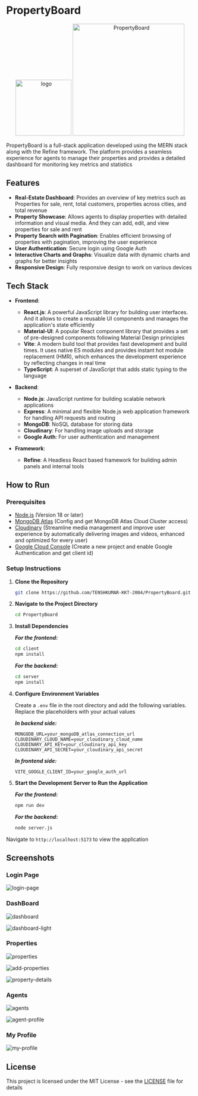 # PropertyBoard

<p align="center">
  <img src="https://github.com/user-attachments/assets/411ab3de-87c9-4e0e-a928-8dce1b29d331" alt="logo" width="150" />
  <img src="https://github.com/user-attachments/assets/4d1ce84e-1562-4ea4-ba21-43efc90dafc7" alt="PropertyBoard" width="300" />
</p>

PropertyBoard is a full-stack application developed using the MERN stack along with the Refine framework. The platform provides a seamless experience for agents to manage their properties and provides a detailed dashboard for monitoring key metrics and statistics


## Features  

- **Real-Estate Dashboard**: Provides an overview of key metrics such as Properties for sale, rent, total customers, properties across cities, and total revenue
- **Property Showcase**: Allows agents to display properties with detailed information and visual media. And they can add, edit, and view properties for sale and rent
- **Property Search with Pagination**: Enables efficient browsing of properties with pagination, improving the user experience
- **User Authentication**: Secure login using Google Auth
- **Interactive Charts and Graphs**: Visualize data with dynamic charts and graphs for better insights
- **Responsive Design**: Fully responsive design to work on various devices


## Tech Stack

- **Frontend**: 

    - **React.js**: A powerful JavaScript library for building user interfaces. And it allows to create a reusable UI components and manages the application's state efficiently
    - **Material-UI**: A popular React component library that provides a set of pre-designed components following Material Design principles
    - **Vite**: A modern build tool that provides fast development and build times. It uses native ES modules and provides instant hot module replacement (HMR), which enhances the development experience by reflecting changes in real time
    - **TypeScript**: A superset of JavaScript that adds static typing to the language

- **Backend**:

    - **Node.js**: JavaScript runtime for building scalable network applications
    - **Express**: A minimal and flexible Node.js web application framework for handling API requests and routing
    - **MongoDB**: NoSQL database for storing data
    - **Cloudinary**: For handling image uploads and storage
    - **Google Auth**: For user authentication and management

- **Framework**:

    - **Refine**: A Headless React based framework for building admin panels and internal tools


## How to Run

### Prerequisites

- [Node.js](https://nodejs.org/) (Version 18 or later)
- [MongoDB Atlas](https://www.postgresql.org/) (Config and get MongoDB Atlas Cloud Cluster access)
- [Cloudinary](https://cloudinary.com/) (Streamline media management and improve user experience by automatically delivering images and videos, enhanced and optimized for every user)
- [Google Cloud Console](https://firebase.google.com/) (Create a new project and enable Google Authentication and get client id)

### Setup Instructions

1. **Clone the Repository**

    ```bash
    git clone https://github.com/TENSHKUMAR-KKT-2004/PropertyBoard.git
    ```

2. **Navigate to the Project Directory**
    
    ```bash
    cd PropertyBoard
    ```

3. **Install Dependencies**

    ***For the frontend:***

    ```bash
    cd client
    npm install
    ```

    ***For the backend:***

    ```bash
    cd server
    npm install
    ```

4. **Configure Environment Variables**

    Create a `.env` file in the root directory and add the following variables. Replace the placeholders with your actual values

    ***In backend side:***

    ```env
    MONGODB_URL=your_mongoDB_atlas_connection_url
    CLOUDINARY_CLOUD_NAME=your_cloudinary_cloud_name
    CLOUDINARY_API_KEY=your_cloudinary_api_key
    CLOUDINARY_API_SECRET=your_cloudinary_api_secret
    ```

    ***In frontend side:***

    ```env
    VITE_GOOGLE_CLIENT_ID=your_google_auth_url
    ```
    
5. **Start the Development Server to Run the Application**

    ***For the frontend:***

    ```bash
    npm run dev
    ```

    ***For the backend:***

    ```bash
    node server.js
    ```

Navigate to `http://localhost:5173` to view the application


## Screenshots

### Login Page

![login-page](https://github.com/user-attachments/assets/7073fd35-f8f7-4f8d-852e-7a7dda70aee0)

### DashBoard

![dashboard](https://github.com/user-attachments/assets/57e64691-292e-4bd0-967f-5ead20b52c57)

![dashboard-light](https://github.com/user-attachments/assets/34fe5e2d-18be-493c-a053-678c2c624321)

### Properties

![properties](https://github.com/user-attachments/assets/2a6acddf-1c02-4200-8e43-74648ac95304)

![add-properties](https://github.com/user-attachments/assets/b51f23b5-7afd-4f71-b651-0dfacc5a259b)

![property-details](https://github.com/user-attachments/assets/ab27ae65-2e28-4d7e-b1d7-cb9d77408ea3)

### Agents

![agents](https://github.com/user-attachments/assets/76d7dc18-fad3-41f5-be7f-1cf15c579092)

![agent-profile](https://github.com/user-attachments/assets/39d7d28a-95dc-40c1-9955-e272c2f415c6)

### My Profile

![my-profile](https://github.com/user-attachments/assets/5095d70b-92ca-45a0-948e-483a1243a87d)


## License

This project is licensed under the MIT License - see the [LICENSE](LICENSE) file for details
